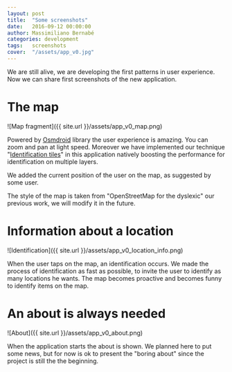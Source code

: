 ```yaml
---
layout: post
title:  "Some screenshots"
date:   2016-09-12 00:00:00
author: Massimiliano Bernabé
categories: development
tags:	screenshots
cover:  "/assets/app_v0.jpg"
---
```


We are still alive, we are developing the first patterns in user experience.
Now we can share first screenshots of the new application.



# The map

![Map fragment]({{ site.url }}/assets/app_v0_map.png)

Powered by [Osmdroid](https://github.com/osmdroid/osmdroid) library the user experience is amazing. You can zoom and pan at light speed.
Moreover we have implemented our technique "[Identification tiles](http://develost.com/blog/2016/08/25/identification-tiles)" in this application natively boosting
the performance for identification on multiple layers.

We added the current position of the user on the map, as suggested by some user.

The style of the map is taken from "OpenStreetMap for the dyslexic" our previous work, we will modify it in the future.

# Information about a location

![Identification]({{ site.url }}/assets/app_v0_location_info.png)

When the user taps on the map, an identification occurs. We made the process of identification as fast as possible, to invite the user to identify as many locations he wants.
The map becomes proactive and becomes funny to identify items on the map.  

# An about is always needed

![About]({{ site.url }}/assets/app_v0_about.png)

When the application starts the about is shown. We planned here to put some news, but for now is ok to present the "boring about" since the project is still the the beginning.
